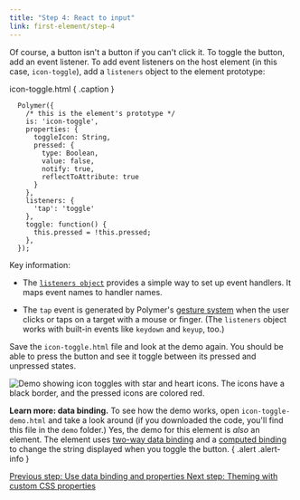 ```yaml
---
title: "Step 4: React to input"
link: first-element/step-4
---
```


Of course, a button isn't a button if you can't click it. To toggle the button,
add an event listener. To add event listeners on the host element (in this
case, `icon-toggle`), add a `listeners` object to the element prototype:

icon-toggle.html { .caption }

```
  Polymer({
    /* this is the element's prototype */
    is: 'icon-toggle',
    properties: {
      toggleIcon: String,
      pressed: {
        type: Boolean,
        value: false,
        notify: true,
        reflectToAttribute: true
      }
    },
    listeners: {
      'tap': 'toggle'
    },
    toggle: function() {
      this.pressed = !this.pressed;
    },
  });
```

Key information:

*   The [`listeners object`](/1.0/docs/devguide/events#event-listeners)
    provides a simple way to set up event handlers. It maps event names to handler names.

*   The `tap` event is generated by Polymer's [gesture system](/1.0/docs/devguide/events#gestures)
    when the user clicks or taps on a target with a mouse or finger. (The `listeners` object works with built-in events
    like `keydown` and `keyup`, too.)

Save the `icon-toggle.html` file and look at the demo again. You should be able to press the button and see it
toggle between its pressed and unpressed states.

<img src="/images/1.0/first-element/databound-toggles.png" alt="Demo showing icon toggles with star and heart icons. The icons have a black border, and the pressed icons are colored red.">

**Learn more: data binding.** To see how the demo works, open `icon-toggle-demo.html`
and take a look around (if you downloaded the code, you'll find this file in the `demo` folder.)
Yes, the demo for this element is _also_ an element. The
element uses <a href="/1.0/docs/devguide/data-binding#property-notification">two-way
data binding</a> and a <a href="/1.0/docs/devguide/data-binding#annotated-computed">computed
binding</a> to change the string displayed when you toggle the button.
{ .alert .alert-info }

<a class="blue-button" href="step-3">
  Previous step: Use data binding and properties
</a>

<a class="blue-button" href="step-5">
  Next step: Theming with custom CSS properties
</a>
